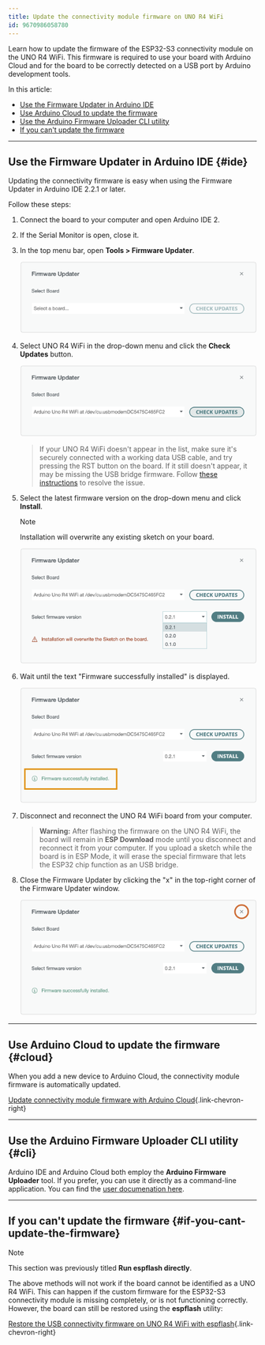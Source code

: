 ```yaml
---
title: Update the connectivity module firmware on UNO R4 WiFi
id: 9670986058780
---
```


Learn how to update the firmware of the ESP32-S3 connectivity module on the UNO R4 WiFi. This firmware is required to use your board with Arduino Cloud and for the board to be correctly detected on a USB port by Arduino development tools.

In this article:

* [Use the Firmware Updater in Arduino IDE](#ide)
* [Use Arduino Cloud to update the firmware](#cloud)
* [Use the Arduino Firmware Uploader CLI utility](#cli)
* [If you can't update the firmware](#if-you-cant-update-the-firmware)

---

## Use the Firmware Updater in Arduino IDE {#ide}

Updating the connectivity firmware is easy when using the Firmware Updater in Arduino IDE 2.2.1 or later.

Follow these steps:

1. Connect the board to your computer and open Arduino IDE 2.

2. If the Serial Monitor is open, close it.

3. In the top menu bar, open **Tools > Firmware Updater**.

   ![Firmware Updater window displaying the board selection menu and the "check updates" button](img/firmware-updater-arduino-ide-2-select-a-board.png)

4. Select UNO R4 WiFi in the drop-down menu and click the **Check Updates** button.

   ![Firmware Updater window displaying the board selection menu and the "check updates" button](img/firmware-updater-arduino-ide-2-check-updates.png)

   > If your UNO R4 WiFi doesn't appear in the list, make sure it's securely connected with a working data USB cable, and try pressing the RST button on the board. If it still doesn't appear, it may be missing the USB bridge firmware. Follow [these instructions](https://support.arduino.cc/hc/en-us/articles/16379769332892) to resolve the issue.

5. Select the latest firmware version on the drop-down menu and click **Install**.

   > [!NOTE]
   > Installation will overwrite any existing sketch on your board.

    ![Firmware Updater window displaying selected firmware version and the "install" button](img/firmware-updater-arduino-ide-2-select-board-install.png)

6. Wait until the text "Firmware successfully installed" is displayed.

   !["Firmware successfully installed" message displaying on the Firmware Updater window](img/firmware-updater-arduino-ide-2-installation-successful.png)

7. Disconnect and reconnect the UNO R4 WiFi board from your computer.

   > **Warning:** After flashing the firmware on the UNO R4 WiFi, the board will remain in **ESP Download** mode until you disconnect and reconnect it from your computer. If you upload a sketch while the board is in ESP Mode, it will erase the special firmware that lets the ESP32 chip function as an USB bridge.

8. Close the Firmware Updater by clicking the "x" in the top-right corner of the Firmware Updater window.

   ![Closing the Firmware Updater window.](img/firmware-updater-arduino-ide-2-close.png)

---

## Use Arduino Cloud to update the firmware {#cloud}

When you add a new device to Arduino Cloud, the connectivity module firmware is automatically updated.

[Update connectivity module firmware with Arduino Cloud](https://support.arduino.cc/hc/en-us/articles/10501616961564-Update-connectivity-module-firmware-with-IoT-Cloud){.link-chevron-right}

---

## Use the Arduino Firmware Uploader CLI utility {#cli}

Arduino IDE and Arduino Cloud both employ the **Arduino Firmware Uploader** tool. If you prefer, you can use it directly as a command-line application. You can find the [user documenation here](https://arduino.github.io/arduino-fwuploader/2.4/).

---

<a id="espflash"></a> <!-- This section previously contained the full procedure, keep this for old URLs -->

## If you can't update the firmware {#if-you-cant-update-the-firmware}

> [!NOTE]
> This section was previously titled **Run espflash directly**.

The above methods will not work if the board cannot be identified as a UNO R4 WiFi. This can happen if the custom firmware for the ESP32-S3 connectivity module is missing completely, or is not functioning correctly. However, the board can still be restored using the **espflash** utility:

[Restore the USB connectivity firmware on UNO R4 WiFi with espflash](https://support.arduino.cc/hc/en-us/articles/16379769332892){.link-chevron-right}
